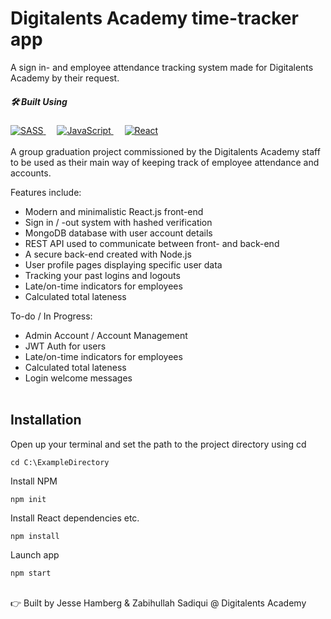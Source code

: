 # Digitalents Academy time-tracker app

A sign in- and employee attendance tracking system made for Digitalents Academy by their request.

##### 🛠️ Built Using

<a href="https://reactjs.org/" target="_blank">
<img alt="SASS" src="https://img.shields.io/static/v1?style=for-the-badge&message=SASS&color=E37383&logo=SASS&logoColor=00ffff&label=">
</a>
&emsp;
<a href="https://developer.mozilla.org/en-US/docs/Web/JavaScript" target="_blank">
<img alt="JavaScript" src="https://img.shields.io/static/v1?style=for-the-badge&message=JavaScript&color=222222&logo=JavaScript&logoColor=F7DF1E&label=">
</a>
&emsp;
<a href="https://sass-lang.com/" target="_blank">
<img alt="React" src="https://img.shields.io/static/v1?style=for-the-badge&message=React&color=20232A&logo=React&logoColor=00ffff&label=">
</a>
<br><br>
A group graduation project commissioned by the Digitalents Academy staff to be used as their main way of keeping track of employee attendance and accounts.

Features include:

- Modern and minimalistic React.js front-end
- Sign in / -out system with hashed verification
- MongoDB database with user account details
- REST API used to communicate between front- and back-end
- A secure back-end created with Node.js
- User profile pages displaying specific user data
- Tracking your past logins and logouts
- Late/on-time indicators for employees
- Calculated total lateness

To-do / In Progress:

- Admin Account / Account Management
- JWT Auth for users
- Late/on-time indicators for employees
- Calculated total lateness
- Login welcome messages
  <br><br>

## Installation

Open up your terminal and set the path to the project directory using cd

```
cd C:\ExampleDirectory
```

Install NPM

```
npm init
```

Install React dependencies etc.

```
npm install
```

Launch app

```
npm start
```

<br>
👉 Built by Jesse Hamberg & Zabihullah Sadiqui @ Digitalents Academy
